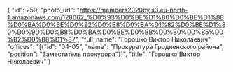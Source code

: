 {
    "id": 259,
    "photo_url": "https://members2020by.s3.eu-north-1.amazonaws.com/128062_%D0%93%D0%BE%D1%80%D0%BE%D1%88%D0%BA%D0%BE%D0%92%D0%B8%D0%BA%D1%82%D0%BE%D1%80%D0%9D%D0%B8%D0%BA%D0%BE%D0%BB%D0%B0%D0%B5%D0%B2%D0%B8%D1%87",
    "full_name": "Горошко Виктор Николаевич",
    "offices": "[{\"id\": \"04-05\", \"name\": \"Прокуратура Гродненского района\", \"position\": \"Заместитель прокурора\"}]",
    "title": "Горошко Виктор Николаевич"
}